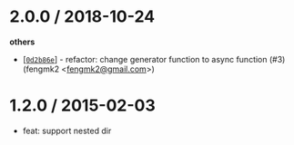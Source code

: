 
2.0.0 / 2018-10-24
==================

**others**
  * [[`0d2b86e`](http://github.com/cnpm/fs-cnpm/commit/0d2b86eaa2340a07de25f7351b5e09ed70bebdd7)] - refactor: change generator function to async function (#3) (fengmk2 <<fengmk2@gmail.com>>)

1.2.0 / 2015-02-03 
==================

  * feat: support nested dir
